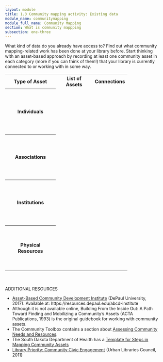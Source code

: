 ```yaml
---
layout: module
title: 1.3 Community mapping activity: Existing data
module_name: communitymapping
module_full_name: Community Mapping
section: What is community mappping
subsection: one-three
---
```


What kind of data do you already have access to? Find out what community mapping-related work has been done at your library before. Start thinking with an asset-based approach by recording at least one community asset in each category (more if you can think of them!) that your library is currently connected to or working with in some way.

<table style="width:80%">
<tr height="20px")><th>Type of Asset</th><th>List of Assets</th><th>Connections</th></tr>
<tr height="150px"><th>Individuals</th><td></td><td></td></tr>
<tr height="150px"><th>Associations</th><td></td><td></td></tr>
<tr height="150px"><th>Institutions</th><td></td><td></td></tr>
<tr height="150px"><th>Physical Resources</th><td></td><td></td></tr>
</table>
<br>
<br>
<div class="resources">
  <span class="box-title">ADDITIONAL RESOURCES</span>
  <ul>

<li><a href="https://resources.depaul.edu/abcd-institute">Asset-Based Community Development Institute</a> (DePaul University, 2017). Available at: https://resources.depaul.edu/abcd-institute</li>

<li>Although it is not available online, Building From the Inside Out: A Path Toward Finding and Mobilizing a Community’s Assets (ACTA Publications, 1993) is the original guidebook for working with community assets.</li> 

<li>The Community Toolbox contains a section about <a href="http://ctb.ku.edu/en/table-of-contents/assessment/assessing-community-needs-and-resources">Assessing Community Needs and Resources</a>.</li>

<li>The South Dakota Department of Health has a <a href="http://goodandhealthysd.org/content/themes/GoodAndHealthySD/communitytoolkit/files/CoreProcess/Step4/GHCommunityToolKit-Step4-StepsinMappingCommunityAssetsTemplate.pdf">Template for Steps in Mapping Community Assets</a></li>

<li><a href="https://www.urbanlibraries.org/filebin/pdfs/ULC_Leadership_Brief_II_Full_4Pages.pdf">Library Priority: Community Civic Engagement</a> (Urban Libraries Council, 2011)</li>
 </ul>
 </div>
